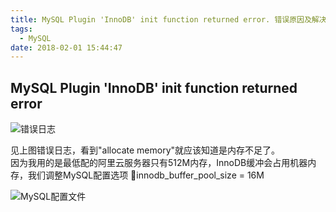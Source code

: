 ```yaml
---
title: MySQL Plugin 'InnoDB' init function returned error. 错误原因及解决方法
tags:
  - MySQL
date: 2018-02-01 15:44:47
---
```



MySQL Plugin 'InnoDB' init function returned error
---

![错误日志](MySQL-Plugin-InnoDB-init-function-returned-error/WX20180201-153330@2x.png-w1100 "MySQL 错误日志")

见上图错误日志，看到"allocate memory"就应该知道是内存不足了。  
因为我用的是最低配的阿里云服务器只有512M内存，InnoDB缓冲会占用机器内存，我们调整MySQL配置选项 innodb_buffer_pool_size = 16M


![MySQL配置文件](MySQL-Plugin-InnoDB-init-function-returned-error/WX20180201-154040@2x.png-w1100 "修改MySQL配置文件")